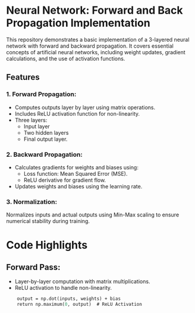 # Neural Network: Forward and Back Propagation Implementation
This repository demonstrates a basic implementation of a 3-layered neural network with forward and backward propagation. It covers essential concepts of artificial neural networks, including weight updates, gradient calculations, and the use of activation functions.

## **Features**
### 1. Forward Propagation:
- Computes outputs layer by layer using matrix operations.
- Includes ReLU activation function for non-linearity.
- Three layers:
  - Input layer
  - Two hidden layers
  - Final output layer.
 
### 2. Backward Propagation:
- Calculates gradients for weights and biases using:
  - Loss function: Mean Squared Error (MSE).
  - ReLU derivative for gradient flow.
- Updates weights and biases using the learning rate.

### 3. Normalization:
Normalizes inputs and actual outputs using Min-Max scaling to ensure numerical stability during training.


# Code Highlights
## Forward Pass:
- Layer-by-layer computation with matrix multiplications.
- ReLU activation to handle non-linearity.
```def hidden_layer(inputs, weights, bias):
    output = np.dot(inputs, weights) + bias
    return np.maximum(0, output)  # ReLU Activation
```

